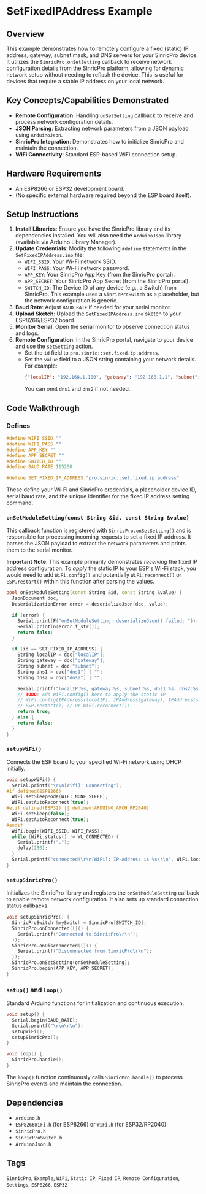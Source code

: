 # SetFixedIPAddress Example

## Overview
This example demonstrates how to remotely configure a fixed (static) IP address, gateway, subnet mask, and DNS servers for your SinricPro device. It utilizes the `SinricPro.onSetSetting` callback to receive network configuration details from the SinricPro platform, allowing for dynamic network setup without needing to reflash the device. This is useful for devices that require a stable IP address on your local network.

## Key Concepts/Capabilities Demonstrated
*   **Remote Configuration**: Handling `onSetSetting` callback to receive and process network configuration details.
*   **JSON Parsing**: Extracting network parameters from a JSON payload using `ArduinoJson`.
*   **SinricPro Integration**: Demonstrates how to initialize SinricPro and maintain the connection.
*   **WiFi Connectivity**: Standard ESP-based WiFi connection setup.

## Hardware Requirements
*   An ESP8266 or ESP32 development board.
*   (No specific external hardware required beyond the ESP board itself).

## Setup Instructions
1.  **Install Libraries**: Ensure you have the SinricPro library and its dependencies installed. You will also need the `ArduinoJson` library (available via Arduino Library Manager).
2.  **Update Credentials**: Modify the following `#define` statements in the `SetFixedIPAddress.ino` file:
    *   `WIFI_SSID`: Your Wi-Fi network SSID.
    *   `WIFI_PASS`: Your Wi-Fi network password.
    *   `APP_KEY`: Your SinricPro App Key (from the SinricPro portal).
    *   `APP_SECRET`: Your SinricPro App Secret (from the SinricPro portal).
    *   `SWITCH_ID`: The Device ID of any device (e.g., a Switch) from SinricPro. This example uses a `SinricProSwitch` as a placeholder, but the network configuration is generic.
3.  **Baud Rate**: Adjust `BAUD_RATE` if needed for your serial monitor.
4.  **Upload Sketch**: Upload the `SetFixedIPAddress.ino` sketch to your ESP8266/ESP32 board.
5.  **Monitor Serial**: Open the serial monitor to observe connection status and logs.
6.  **Remote Configuration**: In the SinricPro portal, navigate to your device and use the `setSetting` action.
    *   Set the `id` field to `pro.sinric::set.fixed.ip.address`.
    *   Set the `value` field to a JSON string containing your network details. For example:
        ```json
        {"localIP": "192.168.1.100", "gateway": "192.168.1.1", "subnet": "255.255.255.0", "dns1": "8.8.8.8", "dns2": "8.8.4.4"}
        ```
        You can omit `dns1` and `dns2` if not needed.

## Code Walkthrough

### Defines
```cpp
#define WIFI_SSID ""
#define WIFI_PASS ""
#define APP_KEY ""     
#define APP_SECRET ""  
#define SWITCH_ID ""   
#define BAUD_RATE 115200  

#define SET_FIXED_IP_ADDRESS "pro.sinric::set.fixed.ip.address"
```
These define your Wi-Fi and SinricPro credentials, a placeholder device ID, serial baud rate, and the unique identifier for the fixed IP address setting command.

### `onSetModuleSetting(const String &id, const String &value)`
This callback function is registered with `SinricPro.onSetSetting()` and is responsible for processing incoming requests to set a fixed IP address. It parses the JSON payload to extract the network parameters and prints them to the serial monitor.

**Important Note**: This example primarily demonstrates *receiving* the fixed IP address configuration. To *apply* the static IP to your ESP's Wi-Fi stack, you would need to add `WiFi.config()` and potentially `WiFi.reconnect()` or `ESP.restart()` within this function after parsing the values.
```cpp
bool onSetModuleSetting(const String &id, const String &value) {
  JsonDocument doc;
  DeserializationError error = deserializeJson(doc, value);

  if (error) {
    Serial.print(F("onSetModuleSetting::deserializeJson() failed: "));
    Serial.println(error.f_str());
    return false;
  }

  if (id == SET_FIXED_IP_ADDRESS) {
    String localIP = doc["localIP"];
    String gateway = doc["gateway"];
    String subnet = doc["subnet"];
    String dns1 = doc["dns1"] | "";
    String dns2 = doc["dns2"] | "";

    Serial.printf("localIP:%s, gateway:%s, subnet:%s, dns1:%s, dns2:%s   \r\n", localIP.c_str(), gateway.c_str(), subnet.c_str(), dns1.c_str(), dns2.c_str());
    // TODO: Add WiFi.config() here to apply the static IP
    // WiFi.config(IPAddress(localIP), IPAddress(gateway), IPAddress(subnet), IPAddress(dns1), IPAddress(dns2));
    // ESP.restart(); // Or WiFi.reconnect();
    return true;
  } else {
    return false;
  }
}
```

### `setupWiFi()`
Connects the ESP board to your specified Wi-Fi network using DHCP initially.
```cpp
void setupWiFi() {
  Serial.printf("\r\n[Wifi]: Connecting");
#if defined(ESP8266)
  WiFi.setSleepMode(WIFI_NONE_SLEEP);
  WiFi.setAutoReconnect(true);
#elif defined(ESP32) || defined(ARDUINO_ARCH_RP2040)
  WiFi.setSleep(false);
  WiFi.setAutoReconnect(true);
#endif
  WiFi.begin(WIFI_SSID, WIFI_PASS);
  while (WiFi.status() != WL_CONNECTED) {
    Serial.printf(".");
    delay(250);
  }
  Serial.printf("connected!\r\n[WiFi]: IP-Address is %s\r\n", WiFi.localIP().toString().c_str());
}
```

### `setupSinricPro()`
Initializes the SinricPro library and registers the `onSetModuleSetting` callback to enable remote network configuration. It also sets up standard connection status callbacks.
```cpp
void setupSinricPro() {
  SinricProSwitch &mySwitch = SinricPro[SWITCH_ID];
  SinricPro.onConnected([]() {
    Serial.printf("Connected to SinricPro\r\n");
  });
  SinricPro.onDisconnected([]() {
    Serial.printf("Disconnected from SinricPro\r\n");
  });
  SinricPro.onSetSetting(onSetModuleSetting);
  SinricPro.begin(APP_KEY, APP_SECRET);
}
```

### `setup()` and `loop()`
Standard Arduino functions for initialization and continuous execution.
```cpp
void setup() {
  Serial.begin(BAUD_RATE);
  Serial.printf("\r\n\r\n");
  setupWiFi();
  setupSinricPro();
}

void loop() {
  SinricPro.handle();
}
```

The `loop()` function continuously calls `SinricPro.handle()` to process SinricPro events and maintain the connection.

## Dependencies
*   `Arduino.h`
*   `ESP8266WiFi.h` (for ESP8266) or `WiFi.h` (for ESP32/RP2040)
*   `SinricPro.h`
*   `SinricProSwitch.h`
*   `ArduinoJson.h`

## Tags
`SinricPro`, `Example`, `WiFi`, `Static IP`, `Fixed IP`, `Remote Configuration`, `Settings`, `ESP8266`, `ESP32`
